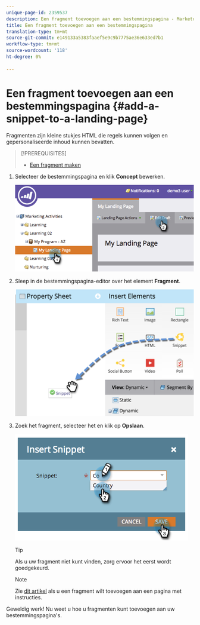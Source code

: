 ```yaml
---
unique-page-id: 2359537
description: Een fragment toevoegen aan een bestemmingspagina - Marketo Docs - Productdocumentatie
title: Een fragment toevoegen aan een bestemmingspagina
translation-type: tm+mt
source-git-commit: e149133a5383faaef5e9c9b7775ae36e633ed7b1
workflow-type: tm+mt
source-wordcount: '118'
ht-degree: 0%

---
```



# Een fragment toevoegen aan een bestemmingspagina {#add-a-snippet-to-a-landing-page}

Fragmenten zijn kleine stukjes HTML die regels kunnen volgen en gepersonaliseerde inhoud kunnen bevatten.

>[!PREREQUISITES]
>
>* [Een fragment maken](../../../../product-docs/personalization/segmentation-and-snippets/snippets/create-a-snippet.md)

>



1. Selecteer de bestemmingspagina en klik **Concept** bewerken.

   ![](assets/image2014-9-16-15-3a4-3a28.png)

1. Sleep in de bestemmingspagina-editor over het element **Fragment**.

   ![](assets/image2015-5-21-12-3a46-3a34.png)

1. Zoek het fragment, selecteer het en klik op **Opslaan**.

   ![](assets/image2014-9-16-15-3a4-3a14.png)

   >[!TIP]
   >
   >Als u uw fragment niet kunt vinden, zorg ervoor het eerst wordt goedgekeurd.

   >[!NOTE]
   >
   >Zie [dit artikel](https://docs.marketo.com/display/public/DOCS/Create+a+Guided+Landing+Page+Template) als u een fragment wilt toevoegen aan een pagina met instructies.

Geweldig werk! Nu weet u hoe u fragmenten kunt toevoegen aan uw bestemmingspagina&#39;s.
